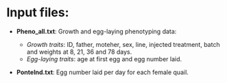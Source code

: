 # Input files:

- **Pheno_all.txt**: Growth and egg-laying phenotyping data: 
    - *Growth traits*: ID, father, moteher, sex, line, injected treatment, batch and weights at 8, 21, 36 and 78 days.
    - *Egg-laying traits*: age at first egg and egg number laid.    

- **PonteInd.txt**: Egg number laid per day for each female quail.
